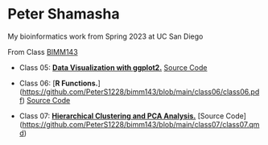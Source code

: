 # Peter Shamasha
My bioinformatics work from Spring 2023 at UC San Diego

From Class [BIMM143](https://bioboot.github.io/bimm143_S23/schedule/#14)

- Class 05: [**Data Visualization with ggplot2.**](https://github.com/PeterS1228/bimm143/blob/main/class05/class05.pdf) [Source Code](https://github.com/PeterS1228/bimm143/blob/main/class05/class05.qmd)

- Class 06: [**R Functions.**] (https://github.com/PeterS1228/bimm143/blob/main/class06/class06.pdf) [Source Code](https://github.com/PeterS1228/bimm143/blob/main/class06/class06.qmd)

- Class 07: [**Hierarchical Clustering and PCA Analysis.**](https://github.com/PeterS1228/bimm143/blob/main/class07/class07.pdf) [Source Code] (https://github.com/PeterS1228/bimm143/blob/main/class07/class07.qmd)
